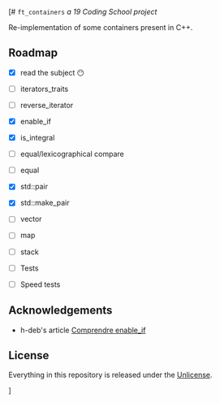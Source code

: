 [# ```ft_containers```
*a 19 Coding School project*

Re-implementation of some containers present in C++.
## Roadmap

- [x] read the subject :no_mouth:
- [ ] iterators_traits
- [ ] reverse_iterator
- [x] enable_if
- [x] is_integral
- [ ] equal/lexicographical compare
- [ ] equal
- [x] std::pair
- [x] std::make_pair
- [ ] vector
- [ ] map
- [ ] stack
- [ ] Tests
- [ ] Speed tests


## Acknowledgements

- h-deb's article [Comprendre enable_if](https://h-deb.clg.qc.ca/Sujets/TrucsScouts/Comprendre_enable_if.html)
## License

Everything in this repository is released under the [Unlicense](https://github.com/tderwedu/42cursus/blob/main/LICENSE).

]
